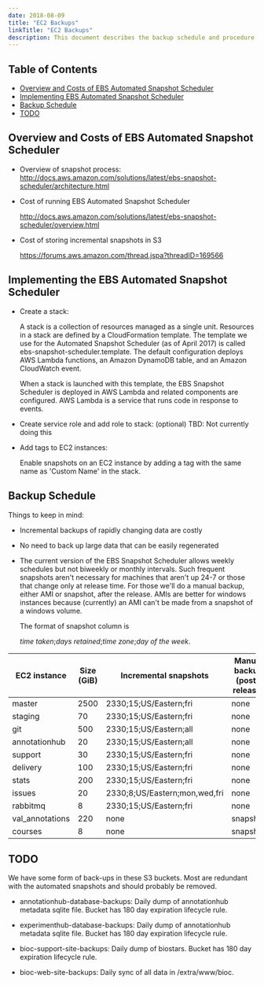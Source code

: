 ```yaml
---
date: 2018-08-09
title: "EC2 Backups"
linkTitle: "EC2 Backups"
description: This document describes the backup schedule and procedure for the the Bioconductor productio EC2 instances in AWS region `us-east-1`
---
```


## Table of Contents
- [Overview and Costs of EBS Automated Snapshot Scheduler](#overview)
- [Implementing EBS Automated Snapshot Scheduler](#implement)
- [Backup Schedule](#backup)
- [TODO](#todo)

<a name="overview"></a>
## Overview and Costs of EBS Automated Snapshot Scheduler 

* Overview of snapshot process:
http://docs.aws.amazon.com/solutions/latest/ebs-snapshot-scheduler/architecture.html

* Cost of running EBS Automated Snapshot Scheduler

    http://docs.aws.amazon.com/solutions/latest/ebs-snapshot-scheduler/overview.html

* Cost of storing incremental snapshots in S3

    https://forums.aws.amazon.com/thread.jspa?threadID=169566

<a name="implement"></a>
## Implementing the EBS Automated Snapshot Scheduler 

* Create a stack: 

  A stack is a collection of resources managed as
  a single unit. Resources in a stack are defined by a CloudFormation template.
  The template we use for the Automated Snapshot Scheduler (as of April
  2017) is called ebs-snapshot-scheduler.template. The default configuration
  deploys AWS Lambda functions, an Amazon DynamoDB table, and an Amazon 
  CloudWatch event.

  When a stack is launched with this template, the EBS Snapshot Scheduler is
  deployed in AWS Lambda and related components are configured. AWS Lambda
  is a service that runs code in response to events.

* Create service role and add role to stack: (optional)
    TBD: Not currently doing this

* Add tags to EC2 instances:

  Enable snapshots on an EC2 instance by adding a tag with the same
  name as 'Custom Name' in the stack.


<a name="backup"></a>
## Backup Schedule 

Things to keep in mind:
- Incremental backups of rapidly changing data are costly
- No need to back up large data that can be easily regenerated
- The current version of the EBS Snapshot Scheduler allows weekly schedules
  but not biweekly or monthly intervals. Such frequent snapshots aren't
  necessary for machines that aren't up 24-7 or those that change only
  at release time. For those we'll do a manual backup, either AMI
  or snapshot, after the release. AMIs are better for windows instances
  because (currently) an AMI can't be made from a snapshot of a windows
  volume.
 
  The format of snapshot column is 
 
  _time taken_;_days retained_;_time zone_;_day of the week_.


EC2 instance    | Size (GiB) | Incremental snapshots | Manual backup (post-release)
--------------- | ---------- | -------------------------------------- | ----------------------------
master          | 2500 | 2330;15;US/Eastern;fri                 | none 
staging         | 70 | 2330;15;US/Eastern;fri                 | none 
git             | 500 | 2330;15;US/Eastern;all                 | none 
annotationhub   | 20 | 2330;15;US/Eastern;all                 | none 
support         | 30 | 2330;15;US/Eastern;fri                 | none
delivery        | 100 | 2330;15;US/Eastern;fri         | none
stats           | 200 | 2330;15;US/Eastern;fri         | none
issues          | 20 | 2330;8;US/Eastern;mon,wed,fri                 | none 
rabbitmq        | 8 | 2330;15;US/Eastern;fri                  | none
val_annotations | 220 | none                                   | snapshot
courses         | 8 | none                                   | snapshot


<a name="todo"></a>
## TODO

We have some form of back-ups in these S3 buckets. Most are redundant with the
automated snapshots and should probably be removed.

* annotationhub-database-backups:
  Daily dump of annotationhub metadata sqlite file. Bucket has 180 day
  expiration lifecycle rule.

* experimenthub-database-backups:
  Daily dump of annotationhub metadata sqlite file. Bucket has 180 day
  expiration lifecycle rule.

* bioc-support-site-backups:
  Daily dump of biostars. Bucket has 180 day expiration lifecycle rule.

* bioc-web-site-backups:
  Daily sync of all data in /extra/www/bioc.

